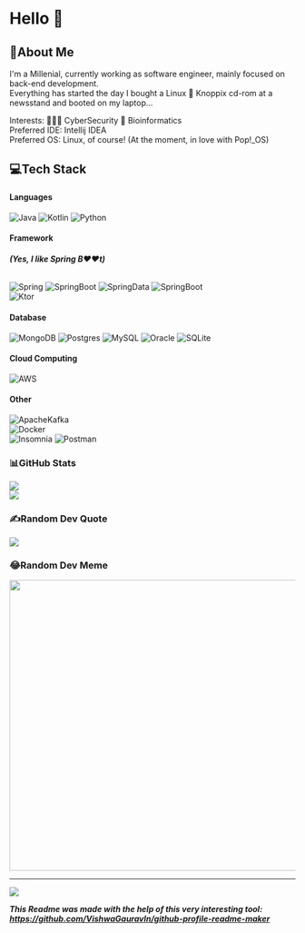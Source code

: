 # Hello 👋

## 💫About Me
I'm a Millenial, currently working as software engineer, mainly focused on back-end development.  
Everything has started the day I bought a Linux 🐧 Knoppix cd-rom at a newsstand and booted on my laptop...  

Interests:  🧑🏼‍💻 CyberSecurity 🧬 Bioinformatics  
Preferred IDE: Intellij IDEA  
Preferred OS: Linux, of course! (At the moment, in love with Pop!_OS)

## 💻Tech Stack
#### Languages
![Java](https://img.shields.io/badge/java-%23ED8B00.svg?style=flat&logo=java&logoColor=white&color=red) ![Kotlin](https://img.shields.io/badge/kotlin-%230095D5.svg?style=flat&logo=kotlin&logoColor=white&color=blueviolet) ![Python](https://img.shields.io/badge/python-3670A0?style=flat&logo=python&logoColor=ffdd54)
#### Framework 
###### ***(Yes, I like Spring B❤️❤️t)***  
![Spring](https://img.shields.io/badge/spring-%236DB33F.svg?style=flat&logo=spring&logoColor=white) ![SpringBoot](https://img.shields.io/badge/Spring_Boot-%236DB33F.svg?style=flat&logo=SpringBoot&logoColor=white) ![SpringData](https://img.shields.io/badge/Spring_Data-%236DB33F.svg?style=flat&logo=SpringData&logoColor=white) ![SpringBoot](https://img.shields.io/badge/Spring_Security-%236DB33F.svg?style=flat&logo=SpringSecurity&logoColor=white)  
![Ktor](https://img.shields.io/badge/Ktor-%230095D5.svg?style=flat&logo=ktor&logoColor=white&color=blue)
#### Database
![MongoDB](https://img.shields.io/badge/MongoDB-%234ea94b.svg?style=flat&logo=mongodb&logoColor=white) ![Postgres](https://img.shields.io/badge/postgres-%23316192.svg?style=flat&logo=postgresql&logoColor=white) ![MySQL](https://img.shields.io/badge/mysql-%2300f.svg?style=flat&logo=mysql&logoColor=white) ![Oracle](https://img.shields.io/badge/oracle-%2307405e.svg?style=flat&logo=oracle&logoColor=white&color=red) ![SQLite](https://img.shields.io/badge/sqlite-%2307405e.svg?style=flat&logo=sqlite&logoColor=white) 
#### Cloud Computing
![AWS](https://img.shields.io/badge/AWS-%23FF9900.svg?style=flat&logo=amazon-aws&logoColor=white)
#### Other
![ApacheKafka](https://img.shields.io/badge/Apache_Kafka-%23FF9900.svg?style=flat&logo=Apache-Kafka&logoColor=white&color=black)  
![Docker](https://img.shields.io/badge/docker-%230db7ed.svg?style=flat&logo=docker&logoColor=white)  
![Insomnia](https://img.shields.io/badge/Insomnia-black?style=flat&logo=insomnia&logoColor=5849BE)  ![Postman](https://img.shields.io/badge/Postman-FF6C37?style=flat&logo=postman&logoColor=white)

### 📊GitHub Stats
![](https://github-readme-stats.vercel.app/api?username=G10xy&theme=merko&hide_border=true&include_all_commits=true&count_private=true)<br/>
![](https://github-readme-streak-stats.herokuapp.com/?user=G10xy&theme=merko&hide_border=true)<br/>
<!---![](https://github-readme-stats.vercel.app/api/top-langs/?username=G10xy&theme=merko&hide_border=true&include_all_commits=true&count_private=true&layout=compact)-->
### ✍️Random Dev Quote
![](https://quotes-github-readme.vercel.app/api?type=horizontal&theme=merko)
### 😂Random Dev Meme
<img src="https://random-memer.herokuapp.com/" width="512px"/>

---
![](https://komarev.com/ghpvc/?username=G10xy&label=Visitors+Count&color=brightgreen)


***This Readme was made with the help of this very interesting tool: https://github.com/VishwaGauravIn/github-profile-readme-maker***
